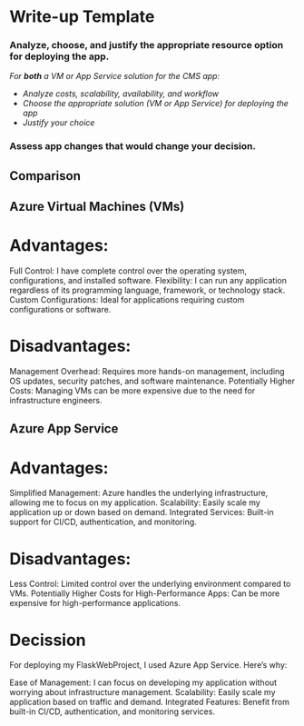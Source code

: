 # Write-up Template

### Analyze, choose, and justify the appropriate resource option for deploying the app.

*For **both** a VM or App Service solution for the CMS app:*
- *Analyze costs, scalability, availability, and workflow*
- *Choose the appropriate solution (VM or App Service) for deploying the app*
- *Justify your choice*

### Assess app changes that would change your decision.

## Comparison

## Azure Virtual Machines (VMs)

# Advantages:

Full Control: I have complete control over the operating system, configurations, and installed software.
Flexibility: I can run any application regardless of its programming language, framework, or technology stack.
Custom Configurations: Ideal for applications requiring custom configurations or software.

# Disadvantages:

Management Overhead: Requires more hands-on management, including OS updates, security patches, and software maintenance.
Potentially Higher Costs: Managing VMs can be more expensive due to the need for infrastructure engineers.

## Azure App Service

# Advantages:

Simplified Management: Azure handles the underlying infrastructure, allowing me to focus on my application.
Scalability: Easily scale my application up or down based on demand.
Integrated Services: Built-in support for CI/CD, authentication, and monitoring.

# Disadvantages:

Less Control: Limited control over the underlying environment compared to VMs.
Potentially Higher Costs for High-Performance Apps: Can be more expensive for high-performance applications.


# Decission

For deploying my FlaskWebProject, I used Azure App Service. Here’s why:

Ease of Management: I can focus on developing my application without worrying about infrastructure management.
Scalability: Easily scale my application based on traffic and demand.
Integrated Features: Benefit from built-in CI/CD, authentication, and monitoring services.